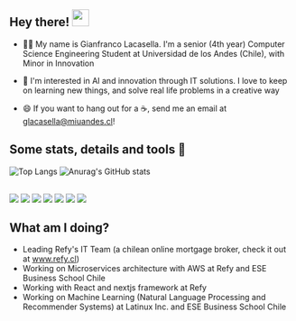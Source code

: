 
## Hey there! <img src="https://raw.githubusercontent.com/MartinHeinz/MartinHeinz/master/wave.gif" width="30px">

* 👨‍🎓 My name is Gianfranco Lacasella. I'm a senior (4th year) Computer Science Engineering Student at Universidad de los Andes (Chile), with Minor in Innovation

* :brain: I'm interested in AI and innovation through IT solutions. I love to keep on learning new things, and solve real life problems in a creative way

* :smile: If you want to hang out for a :coffee:, send me an email at glacasella@miuandes.cl!

## Some stats, details and tools 🔧
![Top Langs](https://github-readme-stats.vercel.app/api/top-langs/?username=glacasellaUANDES&layout=compact&theme=tokyonight&langs_count=10)
![Anurag's GitHub stats](https://github-readme-stats.vercel.app/api?username=glacasellaUANDES&count_private=true&show_icons=true&theme=tokyonight)
<br>
<br>



![](https://img.shields.io/badge/OS-Linux-informational?style=flat&logo=linux&logoColor=white&color=2bbc8a)
![](https://img.shields.io/badge/Shell-Bash-informational?style=flat&logo=GNU-Bash&logoColor=white&color=2bbc8a)
![](https://img.shields.io/badge/Database-PostgreSQL-informational?style=flat&logo=PostgreSQL&logoColor=white&color=2bbc8a)
![](https://img.shields.io/badge/Database-MySQL-informational?style=flat&logo=MySQL&logoColor=white&color=2bbc8a)
![](https://img.shields.io/badge/Database-MongoDB-informational?style=flat&logo=MongoDB&logoColor=white&color=2bbc8a)
![](https://img.shields.io/badge/Tools-AWS-informational?style=flat&logo=Amazon-AWS&logoColor=white&color=2bbc8a)
![](https://img.shields.io/badge/Tools-DigitalOcean-informational?style=flat&logo=DigitalOcean&Color=white&color=2bbc8a)


## What am I doing?
- Leading Refy's IT Team (a chilean online mortgage broker, check it out at www.refy.cl)
- Working on Microservices architecture with AWS at Refy and ESE Business School Chile
- Working with React and nextjs framework at Refy
- Working on Machine Learning (Natural Language Processing and Recommender Systems) at Latinux Inc. and ESE Business School Chile
